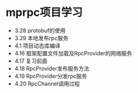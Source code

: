 # mprpc项目学习
* 3.28 protobuf的使用
* 3.29 本地发布rpc服务
* 4.1 项目动态库编译
* 4.16 框架配置文件加载及RpcProvider的网络服务
* 4.17 复习前面
* 4.18 RpcProvider发布服务方法
* 4.19 RpcProvider分发rpc服务
* 4.20 RpcChannel调用过程